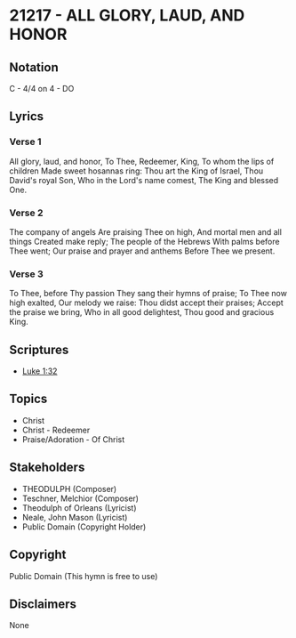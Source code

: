 # 21217 - ALL GLORY, LAUD, AND HONOR

## Notation

C - 4/4 on 4 - DO

## Lyrics

### Verse 1

All glory, laud, and honor, To Thee, Redeemer, King, To whom the lips of children Made sweet hosannas ring: Thou art the King of Israel, Thou David's royal Son, Who in the Lord's name comest, The King and blessed One.

### Verse 2

The company of angels Are praising Thee on high, And mortal men and all things Created make reply; The people of the Hebrews With palms before Thee went; Our praise and prayer and anthems Before Thee we present.

### Verse 3

To Thee, before Thy passion They sang their hymns of praise; To Thee now high exalted, Our melody we raise: Thou didst accept their praises; Accept the praise we bring, Who in all good delightest, Thou good and gracious King.


## Scriptures

- [Luke 1:32](https://www.biblegateway.com/passage/?search=Luke%201%3A32)

## Topics

- Christ
- Christ - Redeemer
- Praise/Adoration - Of Christ

## Stakeholders

- THEODULPH (Composer)
- Teschner, Melchior (Composer)
- Theodulph of Orleans (Lyricist)
- Neale, John Mason (Lyricist)
- Public Domain (Copyright Holder)

## Copyright

Public Domain
(This hymn is free to use)

## Disclaimers

None

